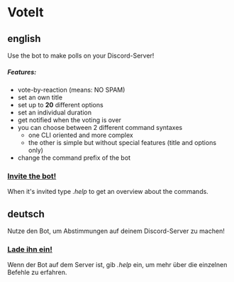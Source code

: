 # VoteIt

## english
Use the bot to make polls on your Discord-Server!

##### Features:
* vote-by-reaction (means: NO SPAM)
* set an own title
* set up to **20** different options
* set an individual duration
* get notified when the voting is over
* you can choose between 2 different command syntaxes
    * one CLI oriented and more complex
    * the other is simple but without special features (title and options only)
* change the command prefix of the bot

### [Invite the bot!](https://discordapp.com/oauth2/authorize?client_id=353537045320433664&scope=bot&permissions=27712)
When it's invited type *.help* to get an overview about the commands.  

## deutsch
Nutze den Bot, um Abstimmungen auf deinem Discord-Server zu machen!

### [Lade ihn ein!](https://discordapp.com/oauth2/authorize?client_id=353537045320433664&scope=bot&permissions=27712)
Wenn der Bot auf dem Server ist, gib *.help* ein, um mehr über die einzelnen Befehle zu erfahren.
